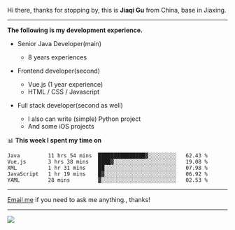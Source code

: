 Hi there, thanks for stopping by, this is **Jiaqi Gu** from China, base in Jiaxing.

---

**The following is my development experience.**

- Senior Java Developer(main)
  - 8 years experiences

- Frontend developer(second)
  - Vue.js (1 year experience)
  - HTML / CSS / Javascript
  
- Full stack developer(second as well)
  - I also can write (simple) Python project
  - And some iOS projects

📊 **This week I spent my time on**
<!--START_SECTION:waka-->
```text
Java         11 hrs 54 mins  ███████████████▓░░░░░░░░░   62.43 % 
Vue.js       3 hrs 38 mins   ████▓░░░░░░░░░░░░░░░░░░░░   19.08 % 
XML          1 hr 31 mins    ██░░░░░░░░░░░░░░░░░░░░░░░   07.98 % 
JavaScript   1 hr 19 mins    █▓░░░░░░░░░░░░░░░░░░░░░░░   06.92 % 
YAML         28 mins         ▓░░░░░░░░░░░░░░░░░░░░░░░░   02.53 % 
```
<!--END_SECTION:waka-->

---

[Email me](mailto:droidqw@gmail.com?subject=Hiring_from_GitHub) if you need to ask me anything., thanks!

---

![]( https://visitor-badge.glitch.me/badge?page_id=githubgujiaqi)
